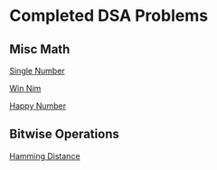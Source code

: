# Completed DSA Problems


## Misc Math
[Single Number](https://github.com/msystang/DSA-Practice/blob/master/Misc-Math/singleNumber.swift)

[Win Nim](https://github.com/msystang/DSA-Practice/blob/master/Misc-Math/canWinNim.swift)

[Happy Number](https://github.com/msystang/DSA-Practice/blob/master/Misc-Math/isNumberHappy.swift)



## Bitwise Operations
[Hamming Distance](https://github.com/msystang/DSA-Practice/blob/master/Bitwise-Operations/hammingDistance.swift)

